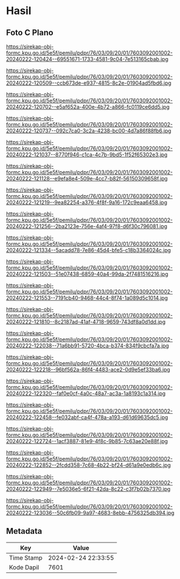 # Hasil

## Foto C Plano

https://sirekap-obj-formc.kpu.go.id/5e5f/pemilu/pdpr/76/03/09/20/01/7603092001002-20240222-120424--69551671-1733-4581-9c04-7e513165cbab.jpg

https://sirekap-obj-formc.kpu.go.id/5e5f/pemilu/pdpr/76/03/09/20/01/7603092001002-20240222-120509--ccb673de-e937-4815-8c2e-01904ad5fbd6.jpg

https://sirekap-obj-formc.kpu.go.id/5e5f/pemilu/pdpr/76/03/09/20/01/7603092001002-20240222-120702--e5af652a-400e-4b72-a866-fc0119ce6dd5.jpg

https://sirekap-obj-formc.kpu.go.id/5e5f/pemilu/pdpr/76/03/09/20/01/7603092001002-20240222-120737--092c7ca0-3c2a-4238-bc00-4d7a86f88fb6.jpg

https://sirekap-obj-formc.kpu.go.id/5e5f/pemilu/pdpr/76/03/09/20/01/7603092001002-20240222-121037--8770f946-c1ca-4c7b-9bd5-1f52f65302e3.jpg

https://sirekap-obj-formc.kpu.go.id/5e5f/pemilu/pdpr/76/03/09/20/01/7603092001002-20240222-121128--e9efa8e4-509e-4cc7-b82f-56150309658f.jpg

https://sirekap-obj-formc.kpu.go.id/5e5f/pemilu/pdpr/76/03/09/20/01/7603092001002-20240222-121219--9ea82254-a376-4f8f-9a16-172c9eaa6458.jpg

https://sirekap-obj-formc.kpu.go.id/5e5f/pemilu/pdpr/76/03/09/20/01/7603092001002-20240222-121256--2ba2123e-756e-4af4-97f8-d6f30c796081.jpg

https://sirekap-obj-formc.kpu.go.id/5e5f/pemilu/pdpr/76/03/09/20/01/7603092001002-20240222-121334--5acadd78-7e86-45d4-bfe5-c18b3364024c.jpg

https://sirekap-obj-formc.kpu.go.id/5e5f/pemilu/pdpr/76/03/09/20/01/7603092001002-20240222-121503--51e07438-6859-40a4-99da-2f7481516216.jpg

https://sirekap-obj-formc.kpu.go.id/5e5f/pemilu/pdpr/76/03/09/20/01/7603092001002-20240222-121553--7191cb40-9468-44c4-8f74-1a089d5c1014.jpg

https://sirekap-obj-formc.kpu.go.id/5e5f/pemilu/pdpr/76/03/09/20/01/7603092001002-20240222-121810--8c2187ad-41af-4718-9659-743df8a0d1dd.jpg

https://sirekap-obj-formc.kpu.go.id/5e5f/pemilu/pdpr/76/03/09/20/01/7603092001002-20240222-122038--71a6bb91-5720-4bca-b374-834f9cbcfa7a.jpg

https://sirekap-obj-formc.kpu.go.id/5e5f/pemilu/pdpr/76/03/09/20/01/7603092001002-20240222-122218--96bf562a-86f4-4483-ace2-0d9e5ef33ba6.jpg

https://sirekap-obj-formc.kpu.go.id/5e5f/pemilu/pdpr/76/03/09/20/01/7603092001002-20240222-122320--faf0e0cf-4a0c-48a7-ac3a-1a8193c1a314.jpg

https://sirekap-obj-formc.kpu.go.id/5e5f/pemilu/pdpr/76/03/09/20/01/7603092001002-20240222-122458--fe032abf-ca4f-478a-a193-d61d69635dc5.jpg

https://sirekap-obj-formc.kpu.go.id/5e5f/pemilu/pdpr/76/03/09/20/01/7603092001002-20240222-122724--1acf3887-81e9-4f8c-9b85-7c63ae20e88f.jpg

https://sirekap-obj-formc.kpu.go.id/5e5f/pemilu/pdpr/76/03/09/20/01/7603092001002-20240222-122852--2fcdd358-7c68-4b22-bf24-d61a9e0edb6c.jpg

https://sirekap-obj-formc.kpu.go.id/5e5f/pemilu/pdpr/76/03/09/20/01/7603092001002-20240222-122949--7e5036e5-6f21-42da-8c22-c3f7b02b7370.jpg

https://sirekap-obj-formc.kpu.go.id/5e5f/pemilu/pdpr/76/03/09/20/01/7603092001002-20240222-123036--50c6fb09-9a97-4683-8ebb-4756325db394.jpg


## Metadata

| Key        | Value               |
| ---------- | ------------------- |
| Time Stamp | 2024-02-24 22:33:55 |
| Kode Dapil | 7601                |



